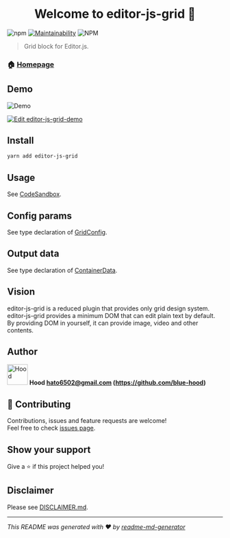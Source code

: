 <h1 align="center">Welcome to editor-js-grid 👋</h1>

![npm](https://img.shields.io/npm/v/editor-js-grid)
[![Maintainability](https://api.codeclimate.com/v1/badges/ed3a81c715093f10154c/maintainability)](https://codeclimate.com/github/blue-hood/editor-js-grid/maintainability)
![NPM](https://img.shields.io/npm/l/editor-js-grid)

> Grid block for Editor.js.

### 🏠 [Homepage](https://b-hood.site/)

## Demo

![Demo](https://user-images.githubusercontent.com/7702653/77813863-6c9dd880-70ef-11ea-80da-9c5f74d2053f.gif)

[![Edit editor-js-grid-demo](https://codesandbox.io/static/img/play-codesandbox.svg)](https://codesandbox.io/s/editor-js-grid-demo-fbib3?fontsize=14&hidenavigation=1&theme=dark)

## Install

```sh
yarn add editor-js-grid
```

## Usage

See [CodeSandbox](https://codesandbox.io/s/editor-js-grid-demo-fbib3?fontsize=14&hidenavigation=1&theme=dark).

## Config params

See type declaration of [GridConfig](https://github.com/blue-hood/editor-js-grid/blob/master/src/Grid/Grid.ts).

## Output data

See type declaration of [ContainerData](https://github.com/blue-hood/editor-js-grid/blob/master/src/container/container.ts).

<!--## Run tests

```sh
yarn test
```
-->

## Vision

editor-js-grid is a reduced plugin that provides only grid design system.
editor-js-grid provides a minimum DOM that can edit plain text by default.
By providing DOM in yourself, it can provide image, video and other contents.

## Author

<img alt="Hood" src="https://avatars.githubusercontent.com/blue-hood" width="48" /> **Hood <hato6502@gmail.com> (https://github.com/blue-hood)**

## 🤝 Contributing

Contributions, issues and feature requests are welcome!<br />Feel free to check [issues page](https://github.com/blue-hood/editor-js-grid/issues).

## Show your support

Give a ⭐️ if this project helped you!

## Disclaimer

Please see [DISCLAIMER.md](https://github.com/blue-hood/editor-js-grid/blob/master/DISCLAIMER.md).

---

_This README was generated with ❤️ by [readme-md-generator](https://github.com/kefranabg/readme-md-generator)_
